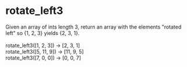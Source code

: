 # rotate_left3
Given an array of ints length 3, return an array with the elements "rotated left" so {1, 2, 3} yields {2, 3, 1}.
<br><br>
rotate_left3([1, 2, 3]) → [2, 3, 1] <br>
rotate_left3([5, 11, 9]) → [11, 9, 5] <br>
rotate_left3([7, 0, 0]) → [0, 0, 7]
